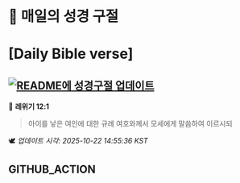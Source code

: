 # 🙏 매일의 성경 구절
# [Daily Bible verse]
## [![README에 성경구절 업데이트](https://github.com/DONGSUKA/first_test/actions/workflows/update-readme-bible.yml/badge.svg)](https://github.com/DONGSUKA/first_test/actions/workflows/update-readme-bible.yml)
<!-- START_BIBLE_VERSE -->
📖 **레위기 12:1**
> 아이를 낳은 여인에 대한 규례 여호와께서 모세에게 말씀하여 이르시되

🕊️ _업데이트 시각: 2025-10-22 14:55:36 KST_
  <!-- END_BIBLE_VERSE -->
## GITHUB_ACTION
